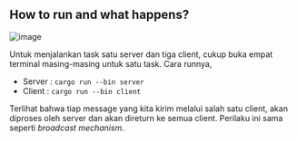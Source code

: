 ## How to run and what happens?

![image](https://github.com/user-attachments/assets/61ef0f54-85b5-4ebf-90d4-637455344ce9)

Untuk menjalankan task satu server dan tiga client, cukup buka empat terminal masing-masing untuk satu task. Cara runnya,
- Server : `cargo run --bin server`
- Client : `cargo run --bin client`

Terlihat bahwa tiap message yang kita kirim melalui salah satu client, akan diproses oleh server dan akan direturn ke semua client. Perilaku ini sama seperti *broadcast mechanism*.  
